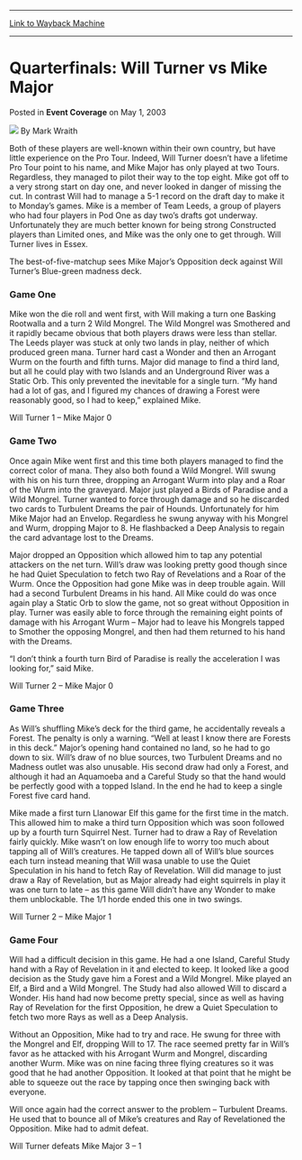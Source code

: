 
---
[Link to Wayback Machine](https://web.archive.org/web/20220625030613/https://magic.wizards.com/en/articles/archive/event-coverage/quarterfinals-will-turner-vs-mike-major-2003-05-01)

[_metadata_:author]:- "Mark Wraith"
[_metadata_:description]:- "Both of these players are well-known within their own country, but have little experience on the Pro Tour. Indeed, Will Turner doesn’t have a lifetime Pro Tour point to his name, and Mike Major has only played at two Tours. Regardless, they managed to pilot their way to the top eight. Mike got off to a very strong start on day one, and never looked in danger of missing the"
[_metadata_:generator]:- "Drupal 7 (http://drupal.org)"
[_metadata_:node]:- "768886"
[_metadata_:publish_date]:- "2003-05-01"
[_metadata_:source]:- "div-main-content"
[_metadata_:title]:- "Quarterfinals: Will Turner vs Mike Major"
[_metadata_:wayback_capture_timestamp]:- "2022-06-25 03:06:13"
[_metadata_:wayback_raw_url]:- "https://web.archive.org/web/20220625030613id_/https://magic.wizards.com/en/articles/archive/event-coverage/quarterfinals-will-turner-vs-mike-major-2003-05-01"
[_metadata_:wayback_url]:- "https://magic.wizards.com/en/articles/archive/event-coverage/quarterfinals-will-turner-vs-mike-major-2003-05-01"
---


Quarterfinals: Will Turner vs Mike Major
========================================



 Posted in **Event Coverage**
 on May 1, 2003 






![](https://media.magic.wizards.com/styles/auth_small/public/generic-avatar-150_92.png)
By Mark Wraith











Both of these players are well-known within their own country, but have little experience on the Pro Tour. Indeed, Will Turner doesn’t have a lifetime Pro Tour point to his name, and Mike Major has only played at two Tours. Regardless, they managed to pilot their way to the top eight. Mike got off to a very strong start on day one, and never looked in danger of missing the cut. In contrast Will had to manage a 5-1 record on the draft day to make it to Monday’s games. Mike is a member of Team Leeds, a group of players who had four players in Pod One as day two’s drafts got underway. Unfortunately they are much better known for being strong Constructed players than Limited ones, and Mike was the only one to get through. Will Turner lives in Essex.

The best-of-five-matchup sees Mike Major’s Opposition deck against Will Turner’s Blue-green madness deck.

### Game One

Mike won the die roll and went first, with Will making a turn one Basking Rootwalla and a turn 2 Wild Mongrel. The Wild Mongrel was Smothered and it rapidly became obvious that both players draws were less than stellar. The Leeds player was stuck at only two lands in play, neither of which produced green mana. Turner hard cast a Wonder and then an Arrogant Wurm on the fourth and fifth turns. Major did manage to find a third land, but all he could play with two Islands and an Underground River was a Static Orb. This only prevented the inevitable for a single turn. “My hand had a lot of gas, and I figured my chances of drawing a Forest were reasonably good, so I had to keep,” explained Mike.

Will Turner 1 – Mike Major 0

### Game Two

Once again Mike went first and this time both players managed to find the correct color of mana. They also both found a Wild Mongrel. Will swung with his on his turn three, dropping an Arrogant Wurm into play and a Roar of the Wurm into the graveyard. Major just played a Birds of Paradise and a Wild Mongrel. Turner wanted to force through damage and so he discarded two cards to Turbulent Dreams the pair of Hounds. Unfortunately for him Mike Major had an Envelop. Regardless he swung anyway with his Mongrel and Wurm, dropping Major to 8. He flashbacked a Deep Analysis to regain the card advantage lost to the Dreams.

Major dropped an Opposition which allowed him to tap any potential attackers on the net turn. Will’s draw was looking pretty good though since he had Quiet Speculation to fetch two Ray of Revelations and a Roar of the Wurm. Once the Opposition had gone Mike was in deep trouble again. Will had a second Turbulent Dreams in his hand. All Mike could do was once again play a Static Orb to slow the game, not so great without Opposition in play. Turner was easily able to force through the remaining eight points of damage with his Arrogant Wurm – Major had to leave his Mongrels tapped to Smother the opposing Mongrel, and then had them returned to his hand with the Dreams.

“I don’t think a fourth turn Bird of Paradise is really the acceleration I was looking for,” said Mike.

Will Turner 2 – Mike Major 0

### Game Three

As Will’s shuffling Mike’s deck for the third game, he accidentally reveals a Forest. The penalty is only a warning. “Well at least I know there are Forests in this deck.” Major’s opening hand contained no land, so he had to go down to six. Will’s draw of no blue sources, two Turbulent Dreams and no Madness outlet was also unusable. His second draw had only a Forest, and although it had an Aquamoeba and a Careful Study so that the hand would be perfectly good with a topped Island. In the end he had to keep a single Forest five card hand. 

Mike made a first turn Llanowar Elf this game for the first time in the match. This allowed him to make a third turn Opposition which was soon followed up by a fourth turn Squirrel Nest. Turner had to draw a Ray of Revelation fairly quickly. Mike wasn’t on low enough life to worry too much about tapping all of Will’s creatures. He tapped down all of Will’s blue sources each turn instead meaning that Will wasa unable to use the Quiet Speculation in his hand to fetch Ray of Revelation. Will did manage to just draw a Ray of Revelation, but as Major already had eight squirrels in play it was one turn to late – as this game Will didn’t have any Wonder to make them unblockable. The 1/1 horde ended this one in two swings.

Will Turner 2 – Mike Major 1

### Game Four

Will had a difficult decision in this game. He had a one Island, Careful Study hand with a Ray of Revelation in it and elected to keep. It looked like a good decision as the Study gave him a Forest and a Wild Mongrel. Mike played an Elf, a Bird and a Wild Mongrel. The Study had also allowed Will to discard a Wonder. His hand had now become pretty special, since as well as having Ray of Revelation for the first Opposition, he drew a Quiet Speculation to fetch two more Rays as well as a Deep Analysis. 

Without an Opposition, Mike had to try and race. He swung for three with the Mongrel and Elf, dropping Will to 17. The race seemed pretty far in Will’s favor as he attacked with his Arrogant Wurm and Mongrel, discarding another Wurm. Mike was on nine facing three flying creatures so it was good that he had another Opposition. It looked at that point that he might be able to squeeze out the race by tapping once then swinging back with everyone. 

Will once again had the correct answer to the problem – Turbulent Dreams. He used that to bounce all of Mike’s creatures and Ray of Revelationed the Opposition. Mike had to admit defeat.

Will Turner defeats Mike Major 3 – 1







